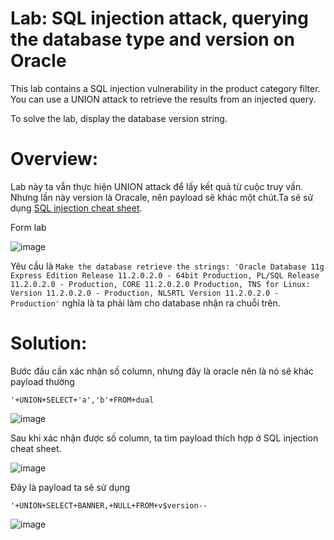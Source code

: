 # Lab: SQL injection attack, querying the database type and version on Oracle

This lab contains a SQL injection vulnerability in the product category filter. You can use a UNION attack to retrieve the results from an injected query.

To solve the lab, display the database version string.

# Overview:

Lab này ta vẫn thực hiện UNION attack để lấy kết quả từ cuộc truy vấn. Nhưng lần này version là Oracale, nên payload sẽ khác một chút.Ta sẽ sử dụng [SQL injection cheat sheet](https://portswigger.net/web-security/sql-injection/cheat-sheet).

Form lab

![image](https://user-images.githubusercontent.com/115911041/232260666-3178f2b8-becb-4f27-b3ba-ea6b30992bc4.png)

Yêu cầu là `Make the database retrieve the strings: 'Oracle Database 11g Express Edition Release 11.2.0.2.0 - 64bit Production, PL/SQL Release 11.2.0.2.0 - Production, CORE 11.2.0.2.0 Production, TNS for Linux: Version 11.2.0.2.0 - Production, NLSRTL Version 11.2.0.2.0 - Production'` nghĩa là ta phải làm cho database nhận ra chuỗi trên.

# Solution:

Bước đầu cần xác nhận số column, nhưng đây là oracle nên là nó sẽ khác payload thường

`'+UNION+SELECT+'a','b'+FROM+dual`

![image](https://user-images.githubusercontent.com/115911041/232260764-1dfe2d03-075b-403a-afe1-2bff66dbd777.png)

Sau khi xác nhận được số column, ta tìm payload thích hợp ở SQL injection cheat sheet.

![image](https://user-images.githubusercontent.com/115911041/232260793-4da8bfa6-4be1-4fd9-a9a0-1f9e696a37cd.png)

Đây là payload ta sẽ sử dụng

`'+UNION+SELECT+BANNER,+NULL+FROM+v$version--`

![image](https://user-images.githubusercontent.com/115911041/232260855-c756b946-d040-4308-843d-98eb096526b4.png)





